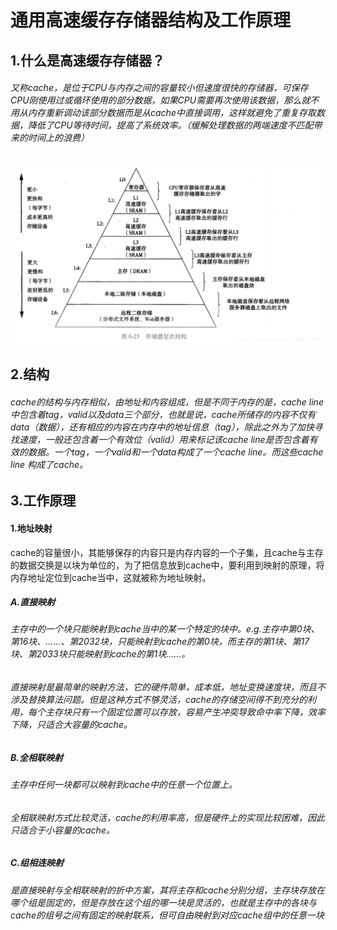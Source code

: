 # 通用高速缓存存储器结构及工作原理
## 1.什么是高速缓存存储器？
###### 又称cache，是位于CPU与内存之间的容量较小但速度很快的存储器，可保存CPU刚使用过或循环使用的部分数据，如果CPU需要再次使用该数据，那么就不用从内存重新调动该部分数据而是从cache中直接调用，这样就避免了重复存取数据，降低了CPU等待时间，提高了系统效率。（缓解处理数据的两端速度不匹配带来的时间上的浪费）
![cache](https://github.com/titina0729/ichw/blob/master/1.png)

## 2.结构
###### cache的结构与内存相似，由地址和内容组成，但是不同于内存的是，cache line中包含着tag，valid以及data三个部分，也就是说，cache所储存的内容不仅有data（数据），还有相应的内容在内存中的地址信息（tag），除此之外为了加快寻找速度，一般还包含着一个有效位（valid）用来标记该cache line是否包含着有效的数据。一个tag，一个valid和一个data构成了一个cache line。而这些cache line 构成了cache。
###### 
## 3.工作原理
#### 1.地址映射
cache的容量很小，其能够保存的内容只是内存内容的一个子集，且cache与主存的数据交换是以块为单位的，为了把信息放到cache中，要利用到映射的原理，将内存地址定位到cache当中，这就被称为地址映射。
##### A.直接映射
###### 主存中的一个块只能映射到cache当中的某一个特定的块中。e.g.主存中第0块、第16块、……、第2032块，只能映射到cache的第0块，而主存的第1块、第17块、第2033块只能映射到cache的第1块……。
###### 直接映射是最简单的映射方法，它的硬件简单，成本低，地址变换速度块，而且不涉及替换算法问题。但是这种方式不够灵活，cache的存储空间得不到充分的利用，每个主存块只有一个固定位置可以存放，容易产生冲突导致命中率下降，效率下降，只适合大容量的cache。
##### B.全相联映射
###### 主存中任何一块都可以映射到cache中的任意一个位置上。
###### 全相联映射方式比较灵活，cache的利用率高，但是硬件上的实现比较困难，因此只适合于小容量的cache。
##### C.组相连映射
###### 是直接映射与全相联映射的折中方案，其将主存和cache分别分组，主存块存放在哪个组是固定的，但是存放在这个组的哪一块是灵活的，也就是主存中的各块与cache的组号之间有固定的映射联系，但可自由映射到对应cache组中的任意一块
